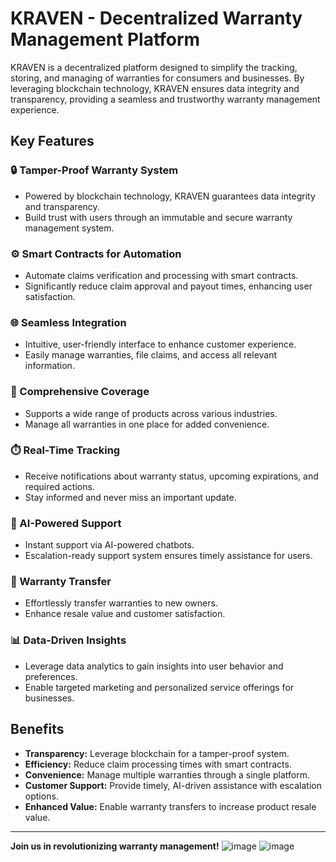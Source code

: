 # KRAVEN - Decentralized Warranty Management Platform

KRAVEN is a decentralized platform designed to simplify the tracking, storing, and managing of warranties for consumers and businesses. By leveraging blockchain technology, KRAVEN ensures data integrity and transparency, providing a seamless and trustworthy warranty management experience.

## Key Features

### 🔒 Tamper-Proof Warranty System
- Powered by blockchain technology, KRAVEN guarantees data integrity and transparency.
- Build trust with users through an immutable and secure warranty management system.

### ⚙️ Smart Contracts for Automation
- Automate claims verification and processing with smart contracts.
- Significantly reduce claim approval and payout times, enhancing user satisfaction.

### 🌐 Seamless Integration
- Intuitive, user-friendly interface to enhance customer experience.
- Easily manage warranties, file claims, and access all relevant information.

### 🎯 Comprehensive Coverage
- Supports a wide range of products across various industries.
- Manage all warranties in one place for added convenience.

### ⏱️ Real-Time Tracking
- Receive notifications about warranty status, upcoming expirations, and required actions.
- Stay informed and never miss an important update.

### 🤖 AI-Powered Support
- Instant support via AI-powered chatbots.
- Escalation-ready support system ensures timely assistance for users.

### 🔄 Warranty Transfer
- Effortlessly transfer warranties to new owners.
- Enhance resale value and customer satisfaction.

### 📊 Data-Driven Insights
- Leverage data analytics to gain insights into user behavior and preferences.
- Enable targeted marketing and personalized service offerings for businesses.

## Benefits
- **Transparency:** Leverage blockchain for a tamper-proof system.
- **Efficiency:** Reduce claim processing times with smart contracts.
- **Convenience:** Manage multiple warranties through a single platform.
- **Customer Support:** Provide timely, AI-driven assistance with escalation options.
- **Enhanced Value:** Enable warranty transfers to increase product resale value.

---

**Join us in revolutionizing warranty management!**
![image](https://github.com/user-attachments/assets/ce93db1a-8fc9-48a0-9b07-c409f9336407)
![image](https://github.com/user-attachments/assets/9b186b46-341d-4d39-9472-2f07f7b841a2)




